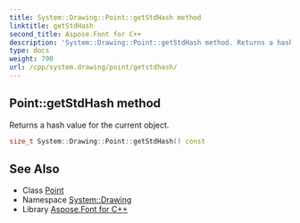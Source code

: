```yaml
---
title: System::Drawing::Point::getStdHash method
linktitle: getStdHash
second_title: Aspose.Font for C++
description: 'System::Drawing::Point::getStdHash method. Returns a hash value for the current object in C++.'
type: docs
weight: 700
url: /cpp/system.drawing/point/getstdhash/
---
```

## Point::getStdHash method


Returns a hash value for the current object.

```cpp
size_t System::Drawing::Point::getStdHash() const
```

## See Also

* Class [Point](../)
* Namespace [System::Drawing](../../)
* Library [Aspose.Font for C++](../../../)
